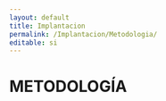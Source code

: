 ```yaml
---
layout: default
title: Implantacion
permalink: /Implantacion/Metodologia/
editable: si
---
```


# METODOLOGÍA

